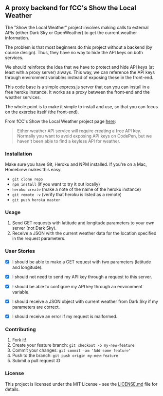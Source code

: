 ## A proxy backend for fCC's Show the Local Weather
The "Show the Local Weather" project involves making calls to external APIs (either Dark Sky or OpenWeather) to get the current weather information.

The problem is that most beginners do this project without a backend (by course design). Thus, they have no way to hide the API keys on both services.

We should reinforce the idea that we have to protect and hide API keys (at least with a proxy server) always.
This way, we can reference the API keys through environment variables instead of exposing these in the front-end.

This code base is a simple express.js server that can you can install in a free heroku instance. It works as a proxy between the front-end and the weather services.

The whole point is to make it simple to install and use, so that you can focus on the exercise itself (the front-end).

From fCC's Show the Local Weather project page [here](https://www.freecodecamp.com/challenges/show-the-local-weather):

> Either weather API service will require creating a free API key. Normally you want to avoid exposing API keys on CodePen, but we haven't been able to find a keyless API for weather.

### Installation

Make sure you have Git, Heroku and NPM installed. If you're on a Mac, Homebrew makes this easy.

- `git clone repo`
- `npm install` (if you want to try it out locally)
- `heroku create` (make a note of the name of the heroku instance)
- `git remote -v` (verify that heroku is listed as a remote)
- `git push heroku master`

### Usage

1. Send GET requests with latitude and longitude parameters to your own server (not Dark Sky).
2. Receive a JSON with the current weather data for the location specified in the request parameters.

### User Stories

- [x] I should be able to make a GET request with two parameters (latitude and longitude).

- [x] I should not need to send my API key through a request to this server.

- [x] I should be able to configure my API key through an environment variable.

- [x] I should receive a JSON object with current weather from Dark Sky if my parameters are correct.

- [x] I should receive an error if my request is malformed.

### Contributing

1. Fork it!
2. Create your feature branch: `git checkout -b my-new-feature`
3. Commit your changes: `git commit -am 'Add some feature'`
4. Push to the branch: `git push origin my-new-feature`
5. Submit a pull request :D

### License

This project is licensed under the MIT License - see the [LICENSE.md](LICENSE.md) file for details.
